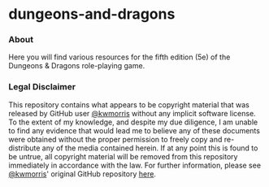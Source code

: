 # dungeons-and-dragons

### About

Here you will find various resources for the fifth edition (5e) of the Dungeons & Dragons role-playing game.

### Legal Disclaimer

This repository contains what appears to be copyright material that was released by GitHub user [@kwmorris](https://github.com/kwmorris) without any implicit software license. To the extent of my knowledge, and despite my due diligence, I am unable to find any evidence that would lead me to believe any of these documents were obtained without the proper permission to freely copy and re-distribute any of the media contained herein. If at any point this is found to be untrue, all copyright material will be removed from this repository immediately in accordance with the law. For further information, please see [@kwmorris](https://github.com/kwmorris)' original GitHub repository [here](https://github.com/kwmorris/DnD).
